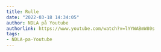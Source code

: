 ```yaml
---
title: Rulle
date: "2022-03-18 14:34:05"
author: NDLA på Youtube
authorlink: https://www.youtube.com/watch?v=lYYWABmW80s
tags:
- NDLA-pa-Youtube
---
```


